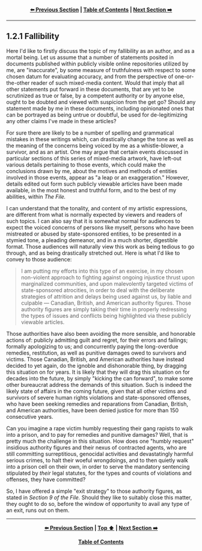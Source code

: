 <div align="center">
  
  **[:arrow_left: Previous Section][Prev] | [Table of Contents][TOC] | [Next Section :arrow_right:][Next]**
  
</div>

---

## 1.2.1 Fallibility 

Here I'd like to firstly discuss the topic of my fallibility as an author, and as a mortal being. Let us assume that a number of statements posited in documents published within publicly visible online repositories utilized by me, are "inaccurate", by some measure of truthfulness with respect to some chosen datum for evaluating accuracy, and from the perspective of one-or-the-other reader of such mixed-media content. Would that imply that all other statements put forward in these documents, that are yet to be scrutinized as true or false, by a competent authority or by anyone else, ought to be doubted and viewed with suspicion from the get go? Should any statement made by me in these documents, including opinionated ones that can be portrayed as being untrue or doubtful, be used for de-legitimizing any other claims I've made in these articles? 

For sure there are likely to be a number of spelling and grammatical mistakes in these writings which, can drastically change the tone as well as the meaning of the concerns being voiced by me as a whistle-blower, a survivor, and as an artist. One may argue that certain events discussed in particular sections of this series of mixed-media artwork, have left-out various details pertaining to those events, which could make the conclusions drawn by me, about the motives and methods of entities involved in those events, appear as "a leap or an exaggeration." However, details edited out form such publicly viewable articles have been made available, in the most honest and truthful form, and to the best of my abilities, within *The File.*

I can understand that the tonality, and content of my artistic expressions, are different from what is normally expected by viewers and readers of such topics. I can also say that it is somewhat normal for audiences to expect the voiced concerns of persons like myself, persons who have been mistreated or abused by state-sponsored entities, to be presented in a stymied tone, a pleading demeanor, and in a much shorter, digestible format. Those audiences will naturally view this work as being tedious to go through, and as being drastically stretched out. Here is what I'd like to convey to those audience: 

>I am putting my efforts into this type of an exercise, in my chosen non-violent approach to fighting against ongoing injustice thrust upon marginalized communities, and upon malevolently targeted victims of state-sponsored atrocities, in order to deal with the deliberate strategies of attrition and delays being used against us, by liable and culpable — Canadian, British, and American authority figures. Those authority figures are simply taking their time in properly redressing the types of issues and conflicts being highlighted via these publicly viewable articles. 

Those authorities have also been avoiding the more sensible, and honorable actions of: publicly admitting guilt and regret, for their errors and failings; formally apologizing to us; and concurrently paying the long-overdue remedies, restitution, as well as punitive damages owed to survivors and victims. Those Canadian, British, and American authorities have instead decided to yet again, do the ignoble and dishonorable thing, by dragging this situation on for years. It is likely that they will drag this situation on for decades into the future, by simply "kicking the can forward", to make some other bureaucrat address the demands of this situation. Such is indeed the likely state of affairs in the coming future, given that all other victims and survivors of severe human rights violations and state-sponsored offenses, who have been seeking remedies and reparations from Canadian, British, and American authorities, have been denied justice for more than 150 consecutive years. 

Can you imagine a rape victim humbly requesting their gang rapists to walk into a prison, and to pay for remedies and punitive damages? Well, that is pretty much the challenge in this situation. How does one "humbly request" insidious authority figures and their nexus of contracted agents, who are still committing surreptitious, genocidal activities and devastatingly harmful serious crimes, to halt their woeful wrongdoings, and to then quietly walk into a prison cell on their own, in order to serve the mandatory sentencing stipulated by *their* legal statutes, for the types and counts of violations and offenses, they have committed? 

So, I have offered a simple "exit strategy" to those authority figures, as stated in *Section 9 of the File.* Should they like to suitably close this matter, they ought to do so, before the window of opportunity to avail any type of an exit, runs out on them. 

---

<div align="center">
  
  **[:arrow_left: Previous Section][Prev] | [Top :arrow_up:][Top] | [Next Section :arrow_right:][Next]** 
  
  **[Table of Contents][TOC]**

  [Prev]: ./01-02.md
  [Top]: ./01-02-01.md#121-fallibility
  [Next]: ./01-02-02.md
  [TOC]: ../README.md#table-of-contents
  
</div>